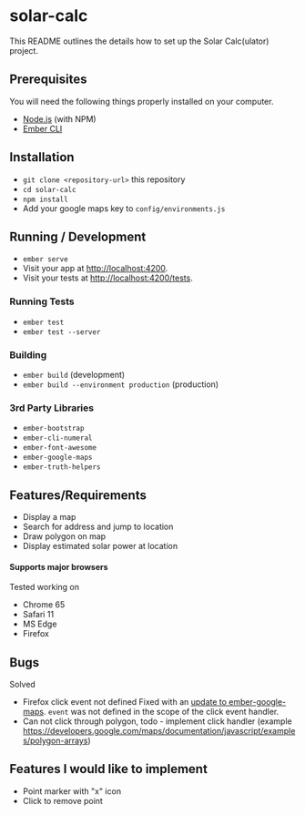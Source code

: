 # solar-calc

This README outlines the details how to set up the Solar Calc(ulator) project.

## Prerequisites

You will need the following things properly installed on your computer.

* [Node.js](https://nodejs.org/) (with NPM)
* [Ember CLI](https://ember-cli.com/)


## Installation

* `git clone <repository-url>` this repository
* `cd solar-calc`
* `npm install`
* Add your google maps key to `config/environments.js`

## Running / Development

* `ember serve`
* Visit your app at [http://localhost:4200](http://localhost:4200).
* Visit your tests at [http://localhost:4200/tests](http://localhost:4200/tests).

### Running Tests

* `ember test`
* `ember test --server`

### Building

* `ember build` (development)
* `ember build --environment production` (production)

### 3rd Party Libraries

* `ember-bootstrap`
* `ember-cli-numeral`
* `ember-font-awesome`
* `ember-google-maps`
* `ember-truth-helpers`

## Features/Requirements

 - Display a map
 - Search for address and jump to location
 - Draw polygon on map
 - Display estimated solar power at location

 #### Supports major browsers

Tested working on
 - Chrome 65
 - Safari 11
 - MS Edge
 - Firefox

## Bugs

Solved

 - Firefox click event not defined
Fixed with an [update to ember-google-maps](https://github.com/sandydoo/ember-google-maps/commit/6f47dff6fd81556bbd1cc902a45206c21a13ca00). `event` was not defined in the scope of the click event handler.
 - Can not click through polygon, todo - implement click handler (example https://developers.google.com/maps/documentation/javascript/examples/polygon-arrays)

 ## Features I would like to implement

  - Point marker with "x" icon
  - Click to remove point
